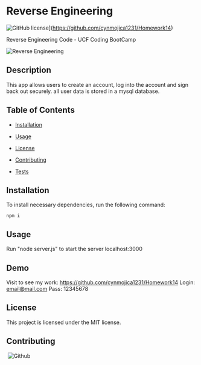 # Reverse Engineering

![GitHub license](https://img.shields.io/badge/license-MIT-blue.svg)](https://github.com/cynmojica1231/Homework14)

Reverse Engineering Code - UCF Coding BootCamp

![Reverse Engineering]()

## Description

This app allows users to create an account, log into the account and sign back out securely. all user data is stored in a mysql database.

## Table of Contents

- [Installation](#installation)

- [Usage](#usage)

- [License](#license)

- [Contributing](#contributing)

- [Tests](#tests)

## Installation

To install necessary dependencies, run the following command:
​

```
npm i
```

## Usage

Run "node server.js" to start the server localhost:3000

## Demo

Visit to see my work: https://github.com/cynmojica1231/Homework14
Login: email@mail.com Pass: 12345678

## License

This project is licensed under the MIT license.

## Contributing

​
![Github]('https://github.com/cynmojica1231/Homework14')
